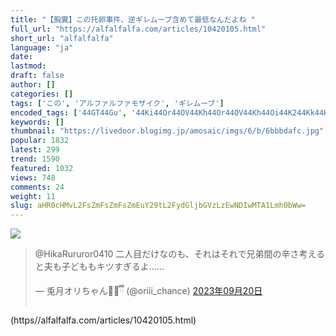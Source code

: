 ```yaml
---
title: "【胸糞】この托卵事件、逆ギレムーブ含めて最低なんだよね "
full_url: "https://alfalfalfa.com/articles/10420105.html"
short_url: "alfalfalfa"
language: "ja"
date: 
lastmod: 
draft: false
author: []
categories: []
tags: ['この', 'アルファルファモザイク', 'ギレムーブ']
encoded_tags: ['44GT44Gu', '44Ki44Or44OV44Kh44Or44OV44Kh44Oi44K244Kk44Kv', '44Ku44Os44Og44O844OW']
keywords: []
thumbnail: "https://livedoor.blogimg.jp/amosaic/imgs/6/b/6bbbdafc.jpg"
popular: 1832
latest: 299
trend: 1590
featured: 1032
views: 748
comments: 24
weight: 11
slug: aHR0cHMvL2FsZmFsZmFsZmEuY29tL2FydGljbGVzLzEwNDIwMTA1Lmh0bWw=
---
```


![](https://livedoor.blogimg.jp/amosaic/imgs/6/b/6bbbdafc.jpg)

<blockquote class='twitter-tweet'><p lang='ja' dir='ltr'>@HikaRururor0410 二人目だけなのも、それはそれで兄弟間の辛さ考えると夫も子どももキツすぎるよ……</p>— 兎月オリちゃん🌙🐰ྀི (@oriii_chance) <a href='https//twitter.com/oriii_chance/status/1704268744607089004' target='_blank' rel='nofollow'>2023年09月20日</a></blockquote> 

(https//alfalfalfa.com/articles/10420105.html)
